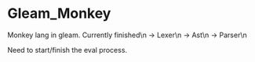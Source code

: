 # Gleam_Monkey
Monkey lang in gleam. Currently finished\n
-> Lexer\n
-> Ast\n
-> Parser\n

Need to start/finish the eval process.
